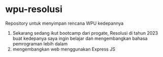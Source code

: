 # wpu-resolusi
Repository untuk menyimpan rencana WPU kedepannya

1. Sekarang sedang ikut bootcamp dari progate, Resolusi di tahun 2023 buat kedepanya saya ingin belajar dan mengembangkan bahasa pemrograman lebih dalam
2. mengembangkan web menggunakan Express JS
